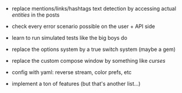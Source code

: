 - replace mentions/links/hashtags text detection by accessing actual *entities* in the posts
- check every error scenario possible on the user + API side
- learn to run simulated tests like the big boys do
- replace the options system by a true switch system (maybe a gem)
- replace the custom compose window by something like *curses*
- config with yaml: reverse stream, color prefs, etc

- implement a ton of features (but that's another list...)